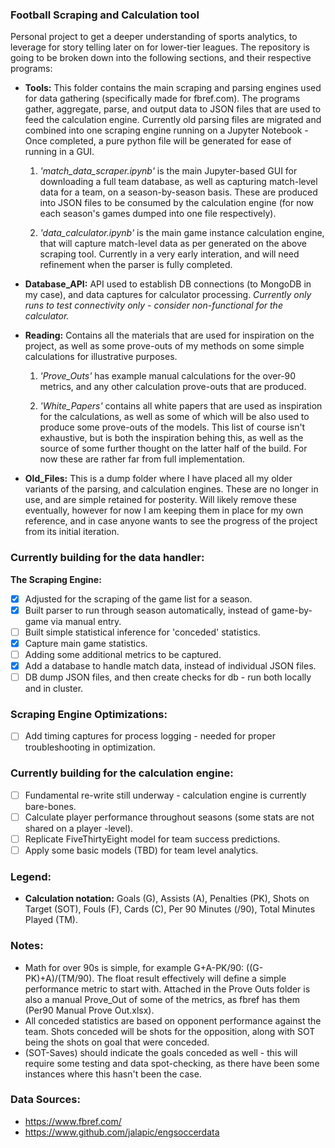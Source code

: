 ### Football Scraping and Calculation tool

Personal project to get a deeper understanding of sports analytics, to leverage for story telling later on for lower-tier leagues. The repository is going to be broken down into the following sections, and their respective programs:

- **Tools:** This folder contains the main scraping and parsing engines used for data gathering (specifically made for fbref.com). The programs gather, aggregate, parse, and output data to JSON files that are used to feed the calculation engine. Currently old parsing files are migrated and combined into one scraping engine running on a Jupyter Notebook - Once completed, a pure python file will be generated for ease of running in a GUI.

  1. *'match_data_scraper.ipynb'* is the main Jupyter-based GUI for downloading a full team database, as well as capturing match-level data for a team, on a season-by-season basis. These are produced into JSON files to be consumed by the calculation engine (for now each season's games dumped into one file respectively).

  2. *'data_calculator.ipynb'* is the main game instance calculation engine, that will capture match-level data as per generated on the above scraping tool. Currently in a very early interation, and will need refinement when the parser is fully completed.

- **Database_API:** API used to establish DB connections (to MongoDB in my case), and data captures for calculator processing. *Currently only runs to test connectivity only - consider non-functional for the calculator.*

- **Reading:** Contains all the materials that are used for inspiration on the project, as well as some prove-outs of my methods on some simple calculations for illustrative purposes.

  1. *'Prove_Outs'* has example manual calculations for the over-90 metrics, and any other calculation prove-outs that are produced.
  
  2. *'White_Papers'* contains all white papers that are used as inspiration for the calculations, as well as some of which will be also used to produce some prove-outs of the models. This list of course isn't exhaustive, but is both the inspiration behing this, as well as the source of some further thought on the latter half of the build. For now these are rather far from full implementation.
  
- **Old_Files:** This is a dump folder where I have placed all my older variants of the parsing, and calculation engines. These are no longer in use, and are simple retained for posterity. Will likely remove these eventually, however for now I am keeping them in place for my own reference, and in case anyone wants to see the progress of the project from its initial iteration.

### Currently building for the data handler:

**The Scraping Engine:**

- [x] Adjusted for the scraping of the game list for a season.
- [x] Built parser to run through season automatically, instead of game-by-game via manual entry.
- [ ] Built simple statistical inference for 'conceded' statistics.
- [x] Capture main game statistics.
- [ ] Adding some additional metrics to be captured.
- [x] Add a database to handle match data, instead of individual JSON files.
- [ ] DB dump JSON files, and then create checks for db - run both locally and in cluster.

### Scraping Engine Optimizations:

- [ ] Add timing captures for process logging - needed for proper troubleshooting in optimization.

### Currently building for the calculation engine:

- [ ] Fundamental re-write still underway - calculation engine is currently bare-bones.
- [ ] Calculate player performance throughout seasons (some stats are not shared on a player -level).
- [ ] Replicate FiveThirtyEight model for team success predictions.
- [ ] Apply some basic models (TBD) for team level analytics.

### Legend:

- **Calculation notation:** Goals (G), Assists (A), Penalties (PK), Shots on Target (SOT), Fouls (F), Cards (C), Per 90 Minutes (/90), Total Minutes Played (TM).

### Notes:

- Math for over 90s is simple, for example G+A-PK/90: ((G-PK)+A)/(TM/90). The float result effectively will define a simple performance metric to start with. Attached in the Prove Outs folder is also a manual Prove_Out of some of the metrics, as fbref has them (Per90 Manual Prove Out.xlsx).
- All conceded statistics are based on opponent performance against the team. Shots conceded will be shots for the opposition, along with SOT being the shots on goal that were conceded.
- (SOT-Saves) should indicate the goals conceded as well - this will require some testing and data spot-checking, as there have been some instances where this hasn't been the case.

### Data Sources:
- https://www.fbref.com/
- https://www.github.com/jalapic/engsoccerdata
